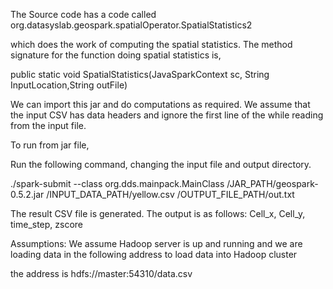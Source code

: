 
The Source code has a code called org.datasyslab.geospark.spatialOperator.SpatialStatistics2

which does the work of computing the spatial statistics. The method signature for the function doing spatial statistics is,

public static void SpatialStatistics(JavaSparkContext sc, String InputLocation,String outFile)

We can import this jar and do computations as required.
We assume that the input CSV has data headers and ignore the first line of the while reading from the input file. 

To run from jar file,

Run the following command, changing the input file and output directory.

./spark-submit --class org.dds.mainpack.MainClass /JAR_PATH/geospark-0.5.2.jar /INPUT_DATA_PATH/yellow.csv  /OUTPUT_FILE_PATH/out.txt

The result CSV file is generated. The output is as follows:
Cell_x, Cell_y, time_step, zscore

Assumptions:
We assume Hadoop server is up and running and we are loading data in the following address to load data into Hadoop cluster

the address is hdfs://master:54310/data.csv